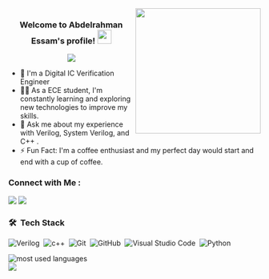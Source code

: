
<img width="250" align="right" src="https://c.tenor.com/_DOBjnGspYAAAAAM/code-coding.gif">

<h3 align="center">
  Welcome to Abdelrahman Essam's profile!
  <img src="https://media.giphy.com/media/hvRJCLFzcasrR4ia7z/giphy.gif" width="28">
</h3>

<!-- Typing SVG by DenverCoder1 - https://github.com/DenverCoder1/readme-typing-svg -->
<p align="center">
  <a href="https://github.com/DenverCoder1/readme-typing-svg"><img src="https://readme-typing-svg.herokuapp.com/?lines=Digital%20Verification%20Engineer;Always%20learning%20new%20things&font=Fira%20Code&center=true&width=440&height=45&color=f75c7e&vCenter=true&size=22"></a>
</p> 

- 🏢 I'm a Digital IC Verification Engineer
- 👨‍💻 As a ECE student, I'm constantly learning and exploring new technologies to improve my skills.
- 💬 Ask me about my experience with Verilog, System Verilog, and C++ .
- ⚡ Fun Fact: I'm a coffee enthusiast and my perfect day would start and end with a cup of coffee.


### Connect with Me :

<a href="www.linkedin.com/in/abdelrahman-essam-3b015124b" target="_blank"><img src="https://img.shields.io/badge/-Abdelrahman%20Essam-0077B5?style=for-the-badge&logo=Linkedin&logoColor=white"/></a>
<a href="https://t.me/abdelrahmanEA8" target="_blank"><img src="https://img.shields.io/badge/-Abdelrahman%20Essam-0077B5?style=for-the-badge&logo=Telegram&logoColor=white"/></a>


### 🛠 &nbsp;Tech Stack
![Verilog](https://img.shields.io/badge/-Verilog-05122A?style=flat&logo=Verilog)&nbsp;
![c++](https://img.shields.io/badge/-C++-05122A?style=flat&logo=C++)&nbsp;
![Git](https://img.shields.io/badge/-Git-05122A?style=flat&logo=git)&nbsp;
![GitHub](https://img.shields.io/badge/-GitHub-05122A?style=flat&logo=github)&nbsp;
![Visual Studio Code](https://img.shields.io/badge/-Visual%20Studio%20Code-05122A?style=flat&logo=visual-studio-code&logoColor=007ACC)&nbsp;
![Python](https://img.shields.io/badge/-Python%20-05122A?style=flat&logo=python)&nbsp;




<img align="left" src="https://github-readme-stats.vercel.app/api/top-langs?username=yousefdergham&show_icons=true&locale=en&layout=compact&theme=radical" alt="most used languages" />
<br>
<a href="https://komarev.com/ghpvc/?username=yousefdergham&style=for-the-badge">
    <img src="https://komarev.com/ghpvc/?username=yousefdergham&style=for-the-badge">
</a>
